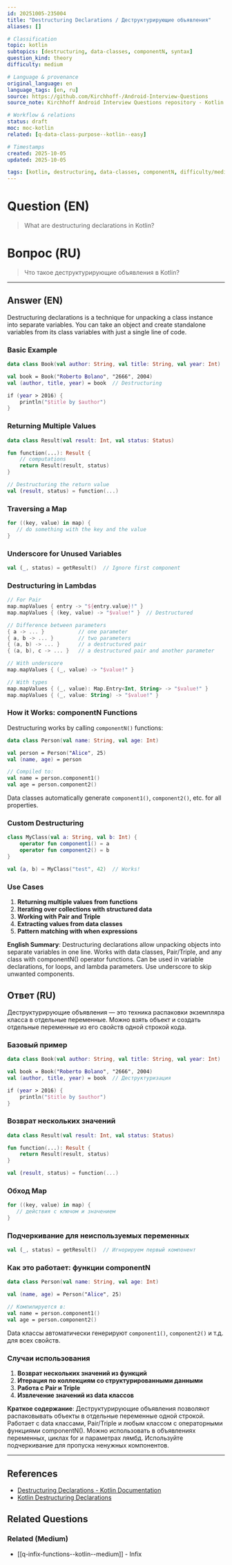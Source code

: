 ```yaml
---
id: 20251005-235004
title: "Destructuring Declarations / Деструктурирующие объявления"
aliases: []

# Classification
topic: kotlin
subtopics: [destructuring, data-classes, componentN, syntax]
question_kind: theory
difficulty: medium

# Language & provenance
original_language: en
language_tags: [en, ru]
source: https://github.com/Kirchhoff-/Android-Interview-Questions
source_note: Kirchhoff Android Interview Questions repository - Kotlin Batch 2

# Workflow & relations
status: draft
moc: moc-kotlin
related: [q-data-class-purpose--kotlin--easy]

# Timestamps
created: 2025-10-05
updated: 2025-10-05

tags: [kotlin, destructuring, data-classes, componentN, difficulty/medium]
---
```

# Question (EN)
> What are destructuring declarations in Kotlin?
# Вопрос (RU)
> Что такое деструктурирующие объявления в Kotlin?

---

## Answer (EN)

Destructuring declarations is a technique for unpacking a class instance into separate variables. You can take an object and create standalone variables from its class variables with just a single line of code.

### Basic Example

```kotlin
data class Book(val author: String, val title: String, val year: Int)

val book = Book("Roberto Bolano", "2666", 2004)
val (author, title, year) = book  // Destructuring

if (year > 2016) {
    println("$title by $author")
}
```

### Returning Multiple Values

```kotlin
data class Result(val result: Int, val status: Status)

fun function(...): Result {
    // computations
    return Result(result, status)
}

// Destructuring the return value
val (result, status) = function(...)
```

### Traversing a Map

```kotlin
for ((key, value) in map) {
   // do something with the key and the value
}
```

### Underscore for Unused Variables

```kotlin
val (_, status) = getResult()  // Ignore first component
```

### Destructuring in Lambdas

```kotlin
// For Pair
map.mapValues { entry -> "${entry.value}!" }
map.mapValues { (key, value) -> "$value!" }  // Destructured

// Difference between parameters
{ a -> ... }           // one parameter
{ a, b -> ... }        // two parameters
{ (a, b) -> ... }      // a destructured pair
{ (a, b), c -> ... }   // a destructured pair and another parameter

// With underscore
map.mapValues { (_, value) -> "$value!" }

// With types
map.mapValues { (_, value): Map.Entry<Int, String> -> "$value!" }
map.mapValues { (_, value: String) -> "$value!" }
```

### How it Works: componentN Functions

Destructuring works by calling `componentN()` functions:

```kotlin
data class Person(val name: String, val age: Int)

val person = Person("Alice", 25)
val (name, age) = person

// Compiled to:
val name = person.component1()
val age = person.component2()
```

Data classes automatically generate `component1()`, `component2()`, etc. for all properties.

### Custom Destructuring

```kotlin
class MyClass(val a: String, val b: Int) {
    operator fun component1() = a
    operator fun component2() = b
}

val (a, b) = MyClass("test", 42)  // Works!
```

### Use Cases

1. **Returning multiple values from functions**
2. **Iterating over collections with structured data**
3. **Working with Pair and Triple**
4. **Extracting values from data classes**
5. **Pattern matching with when expressions**

**English Summary**: Destructuring declarations allow unpacking objects into separate variables in one line. Works with data classes, Pair/Triple, and any class with componentN() operator functions. Can be used in variable declarations, for loops, and lambda parameters. Use underscore to skip unwanted components.

## Ответ (RU)

Деструктурирующие объявления — это техника распаковки экземпляра класса в отдельные переменные. Можно взять объект и создать отдельные переменные из его свойств одной строкой кода.

### Базовый пример

```kotlin
data class Book(val author: String, val title: String, val year: Int)

val book = Book("Roberto Bolano", "2666", 2004)
val (author, title, year) = book  // Деструктуризация

if (year > 2016) {
    println("$title by $author")
}
```

### Возврат нескольких значений

```kotlin
data class Result(val result: Int, val status: Status)

fun function(...): Result {
    return Result(result, status)
}

val (result, status) = function(...)
```

### Обход Map

```kotlin
for ((key, value) in map) {
   // действия с ключом и значением
}
```

### Подчеркивание для неиспользуемых переменных

```kotlin
val (_, status) = getResult()  // Игнорируем первый компонент
```

### Как это работает: функции componentN

```kotlin
data class Person(val name: String, val age: Int)

val (name, age) = Person("Alice", 25)

// Компилируется в:
val name = person.component1()
val age = person.component2()
```

Data классы автоматически генерируют `component1()`, `component2()` и т.д. для всех свойств.

### Случаи использования

1. **Возврат нескольких значений из функций**
2. **Итерация по коллекциям со структурированными данными**
3. **Работа с Pair и Triple**
4. **Извлечение значений из data классов**

**Краткое содержание**: Деструктурирующие объявления позволяют распаковывать объекты в отдельные переменные одной строкой. Работает с data классами, Pair/Triple и любым классом с операторными функциями componentN(). Можно использовать в объявлениях переменных, циклах for и параметрах лямбд. Используйте подчеркивание для пропуска ненужных компонентов.

---

## References
- [Destructuring Declarations - Kotlin Documentation](https://kotlinlang.org/docs/reference/multi-declarations.html)
- [Kotlin Destructuring Declarations](https://www.kotlindevelopment.com/destructuring-declarations/)

## Related Questions

### Related (Medium)
- [[q-infix-functions--kotlin--medium]] - Infix